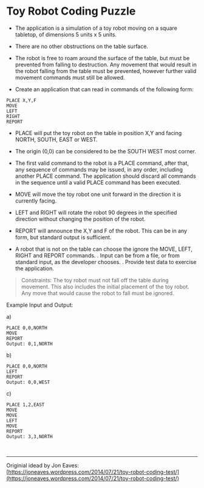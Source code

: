 # Toy Robot Coding Puzzle

- The application is a simulation of a toy robot moving on a square tabletop, of dimensions 5 units x 5 units.
- There are no other obstructions on the table surface.
- The robot is free to roam around the surface of the table, but must be prevented from falling to destruction. Any movement
  that would result in the robot falling from the table must be prevented, however further valid movement commands must still
  be allowed.

- Create an application that can read in commands of the following form:

```
PLACE X,Y,F
MOVE
LEFT
RIGHT
REPORT
```

- PLACE will put the toy robot on the table in position X,Y and facing NORTH, SOUTH, EAST or WEST.
- The origin (0,0) can be considered to be the SOUTH WEST most corner.
- The first valid command to the robot is a PLACE command, after that, any sequence of commands may be issued, in any order, including another PLACE command. The application should discard all commands in the sequence until a valid PLACE command has been executed.
- MOVE will move the toy robot one unit forward in the direction it is currently facing.
- LEFT and RIGHT will rotate the robot 90 degrees in the specified direction without changing the position of the robot.
- REPORT will announce the X,Y and F of the robot. This can be in any form, but standard output is sufficient.

- A robot that is not on the table can choose the ignore the MOVE, LEFT, RIGHT and REPORT commands.
  . Input can be from a file, or from standard input, as the developer chooses.
  . Provide test data to exercise the application.

> Constraints:
> The toy robot must not fall off the table during movement. This also includes the initial placement of the toy robot.
> Any move that would cause the robot to fall must be ignored.

Example Input and Output:

a)

```
PLACE 0,0,NORTH
MOVE
REPORT
Output: 0,1,NORTH
```

b)

```
PLACE 0,0,NORTH
LEFT
REPORT
Output: 0,0,WEST
```

c)

```
PLACE 1,2,EAST
MOVE
MOVE
LEFT
MOVE
REPORT
Output: 3,3,NORTH
```

<br />
 
----------------

Originial idead by Jon Eaves: [https://joneaves.wordpress.com/2014/07/21/toy-robot-coding-test/](https://joneaves.wordpress.com/2014/07/21/toy-robot-coding-test/)